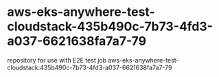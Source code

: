 # aws-eks-anywhere-test-cloudstack-435b490c-7b73-4fd3-a037-6621638fa7a7-79
repository for use with E2E test job aws-eks-anywhere-test-cloudstack:435b490c-7b73-4fd3-a037-6621638fa7a7-79
